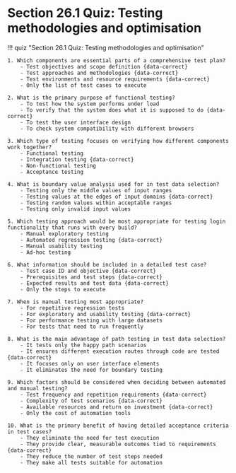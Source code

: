 # Section 26.1 Quiz: Testing methodologies and optimisation

!!! quiz "Section 26.1 Quiz: Testing methodologies and optimisation"

    1. Which components are essential parts of a comprehensive test plan?
        - Test objectives and scope definition {data-correct}
        - Test approaches and methodologies {data-correct}
        - Test environments and resource requirements {data-correct}
        - Only the list of test cases to execute

    2. What is the primary purpose of functional testing?
        - To test how the system performs under load
        - To verify that the system does what it is supposed to do {data-correct}
        - To test the user interface design
        - To check system compatibility with different browsers

    3. Which type of testing focuses on verifying how different components work together?
        - Functional testing
        - Integration testing {data-correct}
        - Non-functional testing
        - Acceptance testing

    4. What is boundary value analysis used for in test data selection?
        - Testing only the middle values of input ranges
        - Testing values at the edges of input domains {data-correct}
        - Testing random values within acceptable ranges
        - Testing only invalid input values

    5. Which testing approach would be most appropriate for testing login functionality that runs with every build?
        - Manual exploratory testing
        - Automated regression testing {data-correct}
        - Manual usability testing
        - Ad-hoc testing

    6. What information should be included in a detailed test case?
        - Test case ID and objective {data-correct}
        - Prerequisites and test steps {data-correct}
        - Expected results and test data {data-correct}
        - Only the steps to execute

    7. When is manual testing most appropriate?
        - For repetitive regression tests
        - For exploratory and usability testing {data-correct}
        - For performance testing with large datasets
        - For tests that need to run frequently

    8. What is the main advantage of path testing in test data selection?
        - It tests only the happy path scenarios
        - It ensures different execution routes through code are tested {data-correct}
        - It focuses only on user interface elements
        - It eliminates the need for boundary testing

    9. Which factors should be considered when deciding between automated and manual testing?
        - Test frequency and repetition requirements {data-correct}
        - Complexity of test scenarios {data-correct}
        - Available resources and return on investment {data-correct}
        - Only the cost of automation tools

    10. What is the primary benefit of having detailed acceptance criteria in test cases?
        - They eliminate the need for test execution
        - They provide clear, measurable outcomes tied to requirements {data-correct}
        - They reduce the number of test steps needed
        - They make all tests suitable for automation